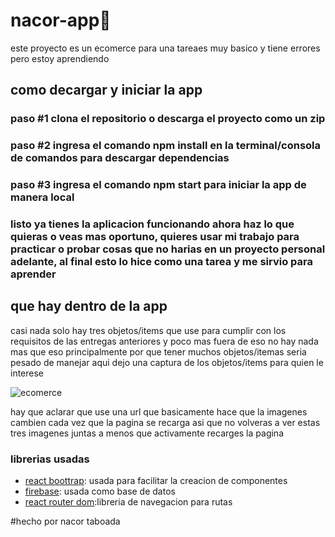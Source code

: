 # nacor-app🛒

este proyecto es un ecomerce para una tareaes muy basico y tiene errores pero estoy aprendiendo 

## como decargar y iniciar la app

### paso #1 clona el repositorio o descarga el proyecto como un zip
### paso #2 ingresa el comando npm install en la terminal/consola de comandos para descargar dependencias
### paso #3 ingresa el comando npm start para iniciar la app de manera local 
### listo ya tienes la aplicacion funcionando ahora haz lo que quieras o veas mas oportuno, quieres usar mi trabajo para practicar o probar cosas que no harias en un proyecto personal adelante, al final esto lo hice como una tarea y me sirvio para aprender 

## que hay dentro de la app 

casi nada solo hay tres objetos/items que use para cumplir con los requisitos de las entregas anteriores y poco mas fuera de eso no hay nada mas que eso principalmente por que tener muchos objetos/itemas seria pesado de manejar aqui dejo una captura de los objetos/items para quien le interese 

![ecomerce](https://i.postimg.cc/d0qJmhjc/Captura-de-pantalla-2024-04-14-172234.png)

hay que aclarar que use una url que basicamente hace que la imagenes cambien cada vez que la pagina se recarga asi que no volveras a ver estas tres imagenes juntas a menos que activamente recarges la pagina

### librerias usadas

- [react boottrap](https://getbootstrap.com/): usada para facilitar la creacion de componentes
- [firebase](https://firebase.google.com/): usada como base de datos
- [react router dom](https://www.npmjs.com/):libreria de navegacion para rutas


#hecho por nacor taboada